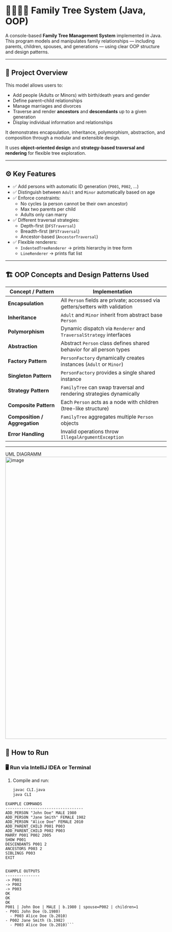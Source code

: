 # 👨‍👩‍👧‍👦 Family Tree System (Java, OOP)

A console-based **Family Tree Management System** implemented in Java.  
This program models and manipulates family relationships — including parents, children, spouses, and generations — using clear OOP structure and design patterns.

---

## 🧩 Project Overview
This model allows users to:
- Add people (Adults or Minors) with birth/death years and gender  
- Define parent–child relationships  
- Manage marriages and divorces  
- Traverse and render **ancestors** and **descendants** up to a given generation  
- Display individual information and relationships

It demonstrates encapsulation, inheritance, polymorphism, abstraction, and composition through a modular and extensible design.

It uses **object-oriented design** and **strategy-based traversal and rendering** for flexible tree exploration.

---

## ⚙️ Key Features
- ✅ Add persons with automatic ID generation (`P001`, `P002`, …)
- ✅ Distinguish between `Adult` and `Minor` automatically based on age
- ✅ Enforce constraints:
  - No cycles (a person cannot be their own ancestor)
  - Max two parents per child
  - Adults only can marry
- ✅ Different traversal strategies:
  - Depth-first (`DFSTraversal`)
  - Breadth-first (`BFSTraversal`)
  - Ancestor-based (`AncestorTraversal`)
- ✅ Flexible renderers:
  - `IndentedTreeRenderer` → prints hierarchy in tree form  
  - `LineRenderer` → prints flat list

---

## 🏗️ OOP Concepts and Design Patterns Used



| Concept / Pattern             | Implementation                                                                |
| ----------------------------- | ----------------------------------------------------------------------------- |
| **Encapsulation**             | All `Person` fields are private; accessed via getters/setters with validation |
| **Inheritance**               | `Adult` and `Minor` inherit from abstract base `Person`                       |
| **Polymorphism**              | Dynamic dispatch via `Renderer` and `TraversalStrategy` interfaces            |
| **Abstraction**               | Abstract `Person` class defines shared behavior for all person types          |
| **Factory Pattern**           | `PersonFactory` dynamically creates instances (`Adult` or `Minor`)            |
| **Singleton Pattern**         | `PersonFactory` provides a single shared instance                             |
| **Strategy Pattern**          | `FamilyTree` can swap traversal and rendering strategies dynamically          |
| **Composite Pattern**         | Each `Person` acts as a node with children (tree-like structure)              |
| **Composition / Aggregation** | `FamilyTree` aggregates multiple `Person` objects                             |
| **Error Handling**            | Invalid operations throw `IllegalArgumentException`                           |


---
UML DIAGRAMM
<img width="1778" height="881" alt="image" src="https://github.com/user-attachments/assets/f1f3824f-dce3-4a15-bf5e-42898c653b6c" />
## 🧭 How to Run

### 🖥️ Run via IntelliJ IDEA or Terminal

1. Compile and run:
   ```bash
   javac CLI.java
   java CLI

  ```shell
  EXAMPLE COMMANDS
  ----------------------------------
  ADD_PERSON "John Doe" MALE 1980
  ADD_PERSON "Jane Smith" FEMALE 1982
  ADD_PERSON "Alice Doe" FEMALE 2010
  ADD_PARENT_CHILD P001 P003
  ADD_PARENT_CHILD P002 P003
  MARRY P001 P002 2005
  SHOW P001
  DESCENDANTS P001 2
  ANCESTORS P003 2
  SIBLINGS P003
  EXIT


  EXAMPLE OUTPUTS
  ---------------
  -> P001
  -> P002
  -> P003
  OK
  OK
  OK
  P001 | John Doe | MALE | b.1980 | spouse=P002 | children=1
  - P001 John Doe (b.1980)
    - P003 Alice Doe (b.2010)
  - P002 Jane Smith (b.1982)
    - P003 Alice Doe (b.2010)```


